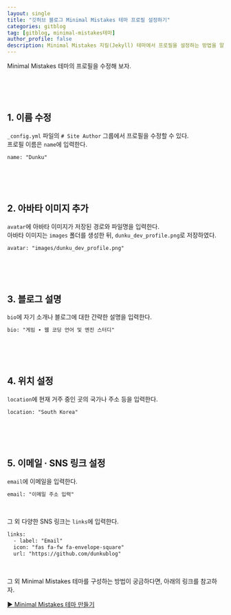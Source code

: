 ```yaml
---
layout: single
title: "깃허브 블로그 Minimal Mistakes 테마 프로필 설정하기"
categories: gitblog
tag: [gitblog, minimal-mistakes테마]
author_profile: false
description: Minimal Mistakes 지킬(Jekyll) 테마에서 프로필을 설정하는 방법을 알아보겠습니다.
---
```


Minimal Mistakes 테마의 프로필을 수정해 보자.

<br>
<br>
<br>

## 1. 이름 수정

`_config.yml` 파일의 `# Site Author` 그룹에서 프로필을 수정할 수 있다.  
프로필 이름은 `name`에 입력한다.

```html
name: "Dunku"
```

<br>
<br>
<br>

## 2. 아바타 이미지 추가

`avatar`에 아바타 이미지가 저장된 경로와 파일명을 입력한다.  
아바타 이미지는 `images` 폴더를 생성한 뒤, `dunku_dev_profile.png`로 저장하였다.

```html
avatar: "images/dunku_dev_profile.png"
```

<br>
<br>
<br>

## 3. 블로그 설명

`bio`에 자기 소개나 블로그에 대한 간략한 설명을 입력한다.

```html
bio: "게임 ∙ 웹 코딩 언어 및 엔진 스터디"
```

<br>
<br>
<br>

## 4. 위치 설정

`location`에 현재 거주 중인 곳의 국가나 주소 등을 입력한다.

```html
location: "South Korea"
```

<br>
<br>
<br>

## 5. 이메일 ∙ SNS 링크 설정

`email`에 이메일을 입력한다.  

```html
email: "이메일 주소 입력"
```

<br>

그 외 다양한 SNS 링크는 `links`에 입력한다.

```html
links: 
  - label: "Email" 
  icon: "fas fa-fw fa-envelope-square"
  url: "https://github.com/dunkublog"
```

<br>

그 외 Minimal Mistakes 테마를 구성하는 방법이 궁금하다면, 아래의 링크를 참고하자.

[▶ Minimal Mistakes 테마 만들기](https://dunkublog.github.io/tags/#minimal-mistakes%ED%85%8C%EB%A7%88)
